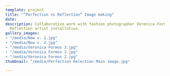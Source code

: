 ```yaml
---
template: project
title: "“Perfection vs Reflection” Image making"
date: 
description: Collaborative work with fashion photographer Veronica Formos’s Perfection
  Reflection artist installation.
gallery_images:
- "/media/New v. 1.jpg"
- "/media/New v. 2.jpg"
- "/media/Veronica Formos 3.jpg"
- "/media/Veronica Formos 1.jpg"
- "/media/Veronica Formos 2.jpg"
thumbnail: "/media/Perfection Relection Main image.jpg"

---
```

